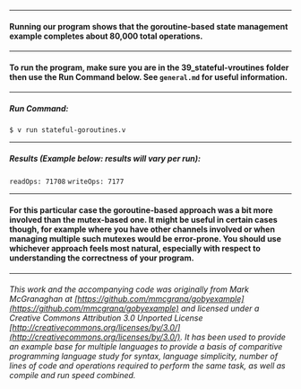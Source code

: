 ___
#### Running our program shows that the goroutine-based state management example completes about 80,000 total operations.
___
#### To run the program, make sure you are in the 39_stateful-vroutines folder then use the Run Command below. See `general.md` for useful information.
___
##### Run Command:

`$ v run stateful-goroutines.v`
___
##### Results (Example below: results will vary per run):

`readOps: 71708`
`writeOps: 7177`
___
#### For this particular case the goroutine-based approach was a bit more involved than the mutex-based one. It might be useful in certain cases though, for example where you have other channels involved or when managing multiple such mutexes would be error-prone. You should use whichever approach feels most natural, especially with respect to understanding the correctness of your program.
___

###### This work and the accompanying code was originally from Mark McGranaghan at [https://github.com/mmcgrana/gobyexample](https://github.com/mmcgrana/gobyexample) and licensed under a Creative Commons Attribution 3.0 Unported License [http://creativecommons.org/licenses/by/3.0/](http://creativecommons.org/licenses/by/3.0/). It has been used to provide an example base for multiple languages to provide a basis of comparitive programming language study for syntax, language simplicity, number of lines of code and operations required to perform the same task, as well as compile and run speed combined.